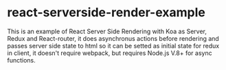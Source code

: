# react-serverside-render-example
This is an example of React Server Side Rendering with Koa as Server, Redux and React-router, it does asynchronus actions before rendering and passes server side state to html so it can be setted as initial state for redux in client, it doesn't require webpack, but requires Node.js V.8+ for async functions.
